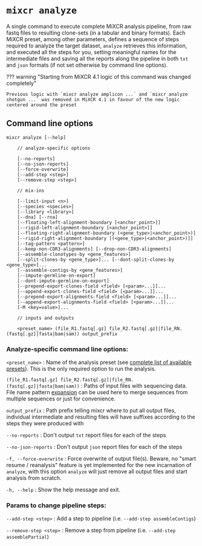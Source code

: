 # `mixcr analyze`

A single command to execute complete MiXCR analysis pipeline, from raw fastq files to resulting clone-sets (in a tabular and binary formats). Each MiXCR preset, among other parameters, defines a sequence of steps required to analyze the target dataset, `analyze` retrieves this information, and executed all the steps for you, setting meaningful names for the intermediate files and saving all the reports along the pipeline in both `txt` and `json` formats (if not set otherwise by command line options).

??? warning "Starting from MiXCR 4.1 logic of this command was changed completely"

    Previous logic with `mixcr analyze amplicon ...` and `mixcr analyze shotgun ...` was removed in MiXCR 4.1 in favour of the new logic centered around the preset

## Command line options

```
mixcr analyze [--help]

    // analyze-specific options
    
    [--no-reports] 
    [--no-json-reports]  
    [--force-overwrite]
    [--add-step <step>] 
    [--remove-step <step>] 

    // mix-ins

    [--limit-input <n>]
    [--species <species>] 
    [--library <library>] 
    [--dna] [--rna] 
    [--floating-left-alignment-boundary [<anchor_point>]]
    [--rigid-left-alignment-boundary [<anchor_point>]]
    [--floating-right-alignment-boundary (<gene_type>|<anchor_point>)] 
    [--rigid-right-alignment-boundary [(<gene_type>|<anchor_point>)]] 
    [--tag-pattern <pattern>] 
    [--keep-non-CDR3-alignments] [--drop-non-CDR3-alignments] 
    [--assemble-clonotypes-by <gene_features>]
    [--split-clones-by <gene_type>]... [--dont-split-clones-by <gene_type>]...  
    [--assemble-contigs-by <gene_features>] 
    [--impute-germline-on-export]
    [--dont-impute-germline-on-export]
    [--prepend-export-clones-field <field> [<param>...]]...
    [--append-export-clones-field <field> [<param>...]]...
    [--prepend-export-alignments-field <field> [<param>...]]...
    [--append-export-alignments-field <field> [<param>...]]... 
    [-M <key=value>]...      
    
    // inputs and outputs
    
    <preset_name> (file_R1.fastq[.gz] file_R2.fastq[.gz]|file_RN.(fastq[.gz]|fasta|bam|sam)) output_prefix
```

### Analyze-specific command line options:

`<preset_name>`
: Name of the analysis preset (see [complete list of available presets](overview-built-in-presets.md)). This is the only required option to run the analysis.

`(file_R1.fastq[.gz] file_R2.fastq[.gz]|file_RN.(fastq[.gz]|fasta|bam|sam))`
: Paths of input files with sequencing data. File name pattern [expansion](./ref-input-file-name-expansion.md) can be used here to merge sequences from multiple sequences or just for convenience.

`output_prefix`
: Path prefix telling mixcr where to put all output files, individual intermediate and resulting files will have suffixes according to the steps they were produced with

`--no-reports`
: Don't output `txt` report files for each of the steps

`--no-json-reports`
: Don't output `json` report files for each of the steps

`-f, --force-overwrite`
: Force overwrite of output file(s). Beware, no "smart resume / reanalysis" feature is yet implemented for the new incarnation of `analyze`, with this option `analyze` will just remove all output files and start analysis from scratch.  

`-h, --help`
: Show the help message and exit.

### Params to change pipeline steps:

`--add-step <step>`
: Add a step to pipeline (i.e. `--add-step assembleContigs`)

`--remove-step <step>`
: Remove a step from pipeline (i.e. `--add-step assemblePartial`)
